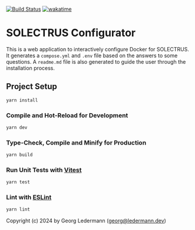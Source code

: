 [![Build Status](https://github.com/solectrus/configurator/actions/workflows/ci.yml/badge.svg)](https://github.com/solectrus/configurator/actions)
[![wakatime](https://wakatime.com/badge/user/697af4f5-617a-446d-ba58-407e7f3e0243/project/018dfe36-fa78-478c-a3ab-be3099f978c6.svg)](https://wakatime.com/badge/user/697af4f5-617a-446d-ba58-407e7f3e0243/project/018dfe36-fa78-478c-a3ab-be3099f978c6)

# SOLECTRUS Configurator

This is a web application to interactively configure Docker for SOLECTRUS. It generates a `compose.yml` and `.env` file based on the answers to some questions. A `readme.md` file is also generated to guide the user through the installation process.

## Project Setup

```sh
yarn install
```

### Compile and Hot-Reload for Development

```sh
yarn dev
```

### Type-Check, Compile and Minify for Production

```sh
yarn build
```

### Run Unit Tests with [Vitest](https://vitest.dev/)

```sh
yarn test
```

### Lint with [ESLint](https://eslint.org/)

```sh
yarn lint
```

Copyright (c) 2024 by Georg Ledermann (georg@ledermann.dev)
